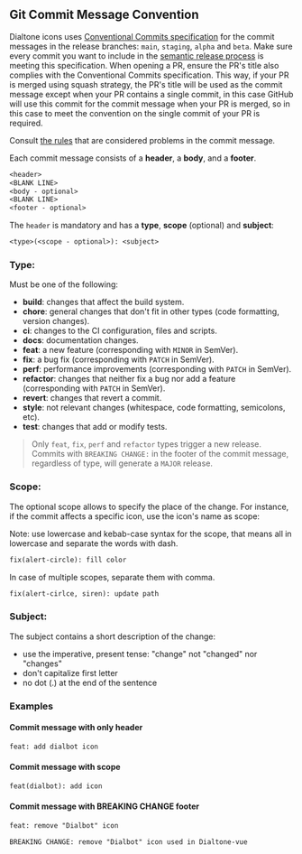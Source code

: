 ## Git Commit Message Convention

Dialtone icons uses [Conventional Commits specification](https://www.conventionalcommits.org/en/v1.0.0/) for the commit messages in the release branches: `main`, `staging`, `alpha` and `beta`. 
Make sure every commit you want to include in the [semantic release process](RELEASING.md) is meeting this specification. 
When opening a PR, ensure the PR's title also complies with the Conventional Commits specification. 
This way, if your PR is merged using squash strategy, the PR's title will be used as the commit message except when your PR contains a single commit, in this case GitHub will use this commit for the commit message when your PR is merged, so in this case to meet the convention on the single commit of your PR is required.

Consult [the rules](https://github.com/conventional-changelog/commitlint/tree/master/%40commitlint/config-conventional#rules) that are considered problems in the commit message.

Each commit message consists of a **header**, a **body**, and a **footer**.

```txt
<header>
<BLANK LINE>
<body - optional>
<BLANK LINE>
<footer - optional>
```

The `header` is mandatory and has a **type**, **scope** (optional) and **subject**:

```txt
<type>(<scope - optional>): <subject>
```

### Type:

Must be one of the following:

* **build**: changes that affect the build system.
* **chore**: general changes that don't fit in other types (code formatting, version changes).
* **ci**: changes to the CI configuration, files and scripts.
* **docs**: documentation changes.
* **feat**: a new feature (corresponding with `MINOR` in SemVer).
* **fix**: a bug fix (corresponding with `PATCH` in SemVer).
* **perf**: performance improvements (corresponding with `PATCH` in SemVer).
* **refactor**: changes that neither fix a bug nor add a feature (corresponding with `PATCH` in SemVer).
* **revert**: changes that revert a commit.
* **style**: not relevant changes (whitespace, code formatting, semicolons, etc).
* **test**: changes that add or modify tests.

> Only `feat`, `fix`, `perf` and `refactor` types trigger a new release. Commits with `BREAKING CHANGE:` in the footer of the commit message, regardless of type, will generate a `MAJOR` release.

### Scope:

The optional scope allows to specify the place of the change.
For instance, if the commit affects a specific icon, use the icon's name as scope:

Note: use lowercase and kebab-case syntax for the scope, that means all in lowercase and separate the words with dash.

```txt
fix(alert-circle): fill color
```

In case of multiple scopes, separate them with comma.

```txt
fix(alert-cirlce, siren): update path
```

### Subject:

The subject contains a short description of the change:

* use the imperative, present tense: "change" not "changed" nor "changes"
* don't capitalize first letter
* no dot (.) at the end of the sentence

### Examples

#### Commit message with only header

```txt
feat: add dialbot icon
```

#### Commit message with scope

```txt
feat(dialbot): add icon
```

#### Commit message with BREAKING CHANGE footer

```txt
feat: remove "Dialbot" icon

BREAKING CHANGE: remove "Dialbot" icon used in Dialtone-vue
```
